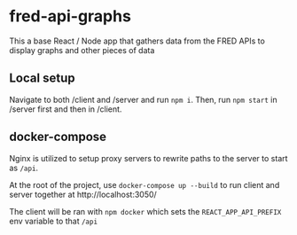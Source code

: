 # fred-api-graphs

This a base React / Node app that gathers data from the FRED APIs to display graphs and other pieces of data

## Local setup

Navigate to both /client and /server and run `npm i`. Then, run `npm start` in /server first and then in /client.

## docker-compose

Nginx is utilized to setup proxy servers to rewrite paths to the server to start as `/api`.

At the root of the project, use `docker-compose up --build` to run client and server together at http://localhost:3050/

The client will be ran with `npm docker` which sets the `REACT_APP_API_PREFIX` env variable to that `/api`
